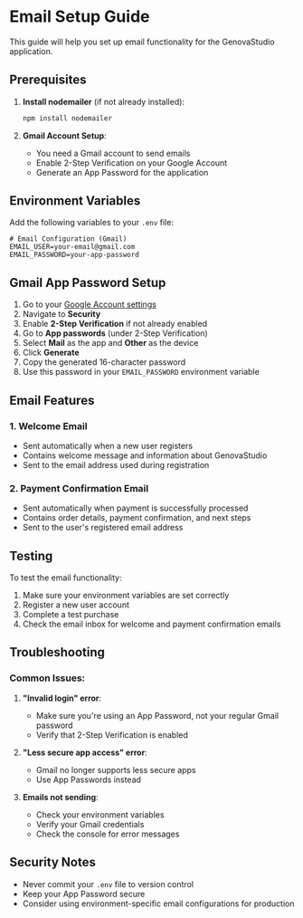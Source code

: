 # Email Setup Guide

This guide will help you set up email functionality for the GenovaStudio application.

## Prerequisites

1. **Install nodemailer** (if not already installed):
   ```bash
   npm install nodemailer
   ```

2. **Gmail Account Setup**:
   - You need a Gmail account to send emails
   - Enable 2-Step Verification on your Google Account
   - Generate an App Password for the application

## Environment Variables

Add the following variables to your `.env` file:

```env
# Email Configuration (Gmail)
EMAIL_USER=your-email@gmail.com
EMAIL_PASSWORD=your-app-password
```

## Gmail App Password Setup

1. Go to your [Google Account settings](https://myaccount.google.com/)
2. Navigate to **Security**
3. Enable **2-Step Verification** if not already enabled
4. Go to **App passwords** (under 2-Step Verification)
5. Select **Mail** as the app and **Other** as the device
6. Click **Generate**
7. Copy the generated 16-character password
8. Use this password in your `EMAIL_PASSWORD` environment variable

## Email Features

### 1. Welcome Email
- Sent automatically when a new user registers
- Contains welcome message and information about GenovaStudio
- Sent to the email address used during registration

### 2. Payment Confirmation Email
- Sent automatically when payment is successfully processed
- Contains order details, payment confirmation, and next steps
- Sent to the user's registered email address

## Testing

To test the email functionality:

1. Make sure your environment variables are set correctly
2. Register a new user account
3. Complete a test purchase
4. Check the email inbox for welcome and payment confirmation emails

## Troubleshooting

### Common Issues:

1. **"Invalid login" error**:
   - Make sure you're using an App Password, not your regular Gmail password
   - Verify that 2-Step Verification is enabled

2. **"Less secure app access" error**:
   - Gmail no longer supports less secure apps
   - Use App Passwords instead

3. **Emails not sending**:
   - Check your environment variables
   - Verify your Gmail credentials
   - Check the console for error messages

## Security Notes

- Never commit your `.env` file to version control
- Keep your App Password secure
- Consider using environment-specific email configurations for production 